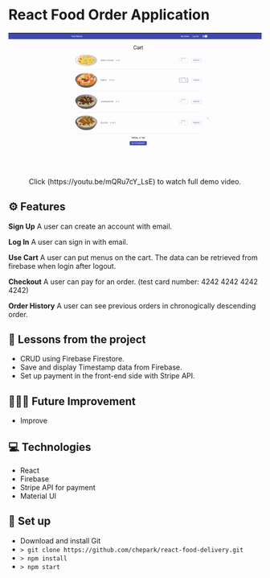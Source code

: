 # React Food Order Application

<p align="center">
  <img width="530" height="auto" src="./src/assets/projectDemo.gif">
  <br/> Click (https://youtu.be/mQRu7cY_LsE) to watch full demo video.
</p>

## ⚙️ Features

**Sign Up**
A user can create an account with email.

**Log In**
A user can sign in with email.

**Use Cart**
A user can put menus on the cart. The data can be retrieved from firebase when login after logout.

**Checkout**
A user can pay for an order. (test card number: 4242 4242 4242 4242)

**Order History**
A user can see previous orders in chronogically descending order.

## 📌 Lessons from the project

- CRUD using Firebase Firestore.
- Save and display Timestamp data from Firebase.
- Set up payment in the front-end side with Stripe API.

## 👩🏻‍🔧 Future Improvement

- Improve

## 💻 Technologies

- React
- Firebase
- Stripe API for payment
- Material UI

## 🔨 Set up

- Download and install Git
- `> git clone https://github.com/chepark/react-food-delivery.git`
- `> npm install`
- `> npm start`
